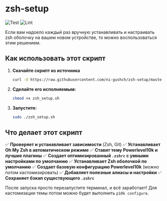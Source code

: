 # zsh-setup

![Test](https://github.com/ni-gushch/zsh-setup/workflows/Test/badge.svg)
![Lint](https://github.com/ni-gushch/zsh-setup/workflows/Lint/badge.svg)

Если вам надоело каждый раз вручную устанавливать и настраивать zsh оболочку на вашем новом устройстве, то можно воспользоваться этим решением.

## Как использовать этот скрипт

1. **Скачайте скрипт из источника**

   ```bash
   curl -O https://raw.githubusercontent.com/ni-gushch/zsh-setup/master/zsh_setup.sh
   ```

2. **Сделайте его исполняемым:**

   ```bash
   chmod +x zsh_setup.sh
   ```

3. **Запустите:**

   ```bash
   sudo ./zsh_setup.sh
   ```

## Что делает этот скрипт

✅ **Проверяет и устанавливает зависимости** (Zsh, Git)
✅ **Устанавливает Oh My Zsh в автоматическом режиме**
✅ **Ставит тему Powerlevel10k и лучшие плагины**
✅ **Создает оптимизированный `.zshrc` с умными настройками по умолчанию**
✅ **Устанавливает Zsh оболочкой по умолчанию**
✅ **Создает базовую конфигурацию Powerlevel10k** (можно потом кастомизировать)
✅ **Добавляет полезные алиасы и настройки**
✅ **Сохраняет бэкап существующего `.zshrc`**

После запуска просто перезапустите терминал, и всё заработает! Для кастомизации темы потом можно будет выполнить `p10k configure`.
